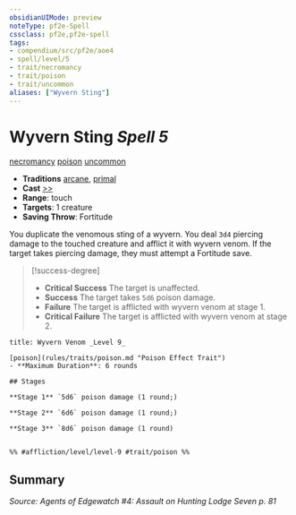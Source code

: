 ```yaml
---
obsidianUIMode: preview
noteType: pf2e-Spell
cssclass: pf2e,pf2e-spell
tags:
- compendium/src/pf2e/aoe4
- spell/level/5
- trait/necromancy
- trait/poison
- trait/uncommon
aliases: ["Wyvern Sting"]
---
```

# Wyvern Sting *Spell 5*   
[necromancy](rules/traits/necromancy.md "Necromancy School Trait")  [poison](rules/traits/poison.md "Poison Effect Trait")  [uncommon](rules/traits/uncommon.md "Uncommon Rarity Trait")  

- **Traditions** [arcane](rules/traits/arcane.md "Arcane Tradition Trait"), [primal](rules/traits/primal.md "Primal Tradition Trait")
- **Cast** [>>](rules/core-rulebook/chapter-9-playing-the-game.md#Actions "Two-Action") 
- **Range**: touch
- **Targets**: 1 creature
- **Saving Throw**: Fortitude

You duplicate the venomous sting of a wyvern. You deal `3d4` piercing damage to the touched creature and afflict it with wyvern venom. If the target takes piercing damage, they must attempt a Fortitude save.

> [!success-degree] 
> - **Critical Success** The target is unaffected.
> - **Success** The target takes `5d6` poison damage.
> - **Failure** The target is afflicted with wyvern venom at stage 1.
> - **Critical Failure** The target is afflicted with wyvern venom at stage 2.

```ad-inline-affliction
title: Wyvern Venom _Level 9_

[poison](rules/traits/poison.md "Poison Effect Trait")  
- **Maximum Duration**: 6 rounds

## Stages

**Stage 1** `5d6` poison damage (1 round;)

**Stage 2** `6d6` poison damage (1 round;)

**Stage 3** `8d6` poison damage (1 round)


%% #affliction/level/level-9 #trait/poison %%
```

## Summary

*Source: Agents of Edgewatch #4: Assault on Hunting Lodge Seven p. 81*